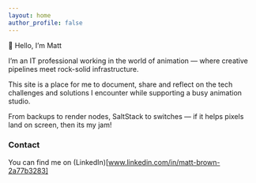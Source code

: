 ```yaml
---
layout: home
author_profile: false
---
```


👋 Hello, I’m Matt

I’m an IT professional working in the world of animation — where creative pipelines meet rock-solid infrastructure.

This site is a place for me to document, share and reflect on the tech challenges and solutions I encounter while supporting a busy animation studio.

From backups to render nodes, SaltStack to switches — if it helps pixels land on screen, then its my jam!

### Contact

You can find me on (LinkedIn)[www.linkedin.com/in/matt-brown-2a77b3283]

